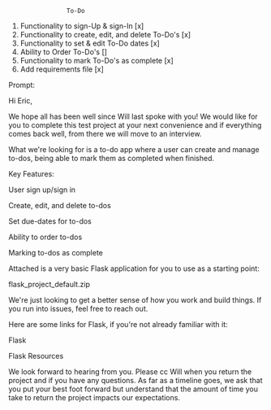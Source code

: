                    To-Do

1. Functionality to sign-Up & sign-In [x]
2. Functionality to create, edit, and delete To-Do's [x]
3. Functionality to set & edit To-Do dates [x]
4. Ability to Order To-Do's []
5. Functionality to mark To-Do's as complete [x]
6. Add requirements file [x]

Prompt:

Hi Eric,

We hope all has been well since Will last spoke with you! We would like for you to complete this test project at your next convenience and if everything comes back well, from there we will move to an interview.

What we're looking for is a to-do app where a user can create and manage to-dos, being able to mark them as completed when finished.

Key Features:

User sign up/sign in

Create, edit, and delete to-dos

Set due-dates for to-dos

Ability to order to-dos

Marking to-dos as complete

Attached is a very basic Flask application for you to use as a starting point:

flask_project_default.zip

We're just looking to get a better sense of how you work and build things. If you run into issues, feel free to reach out.

Here are some links for Flask, if you're not already familiar with it:

Flask

Flask Resources

We look forward to hearing from you. Please cc Will when you return the project and if you have any questions. As far as a timeline goes, we ask that you put your best foot forward but understand that the amount of time you take to return the project impacts our expectations.
